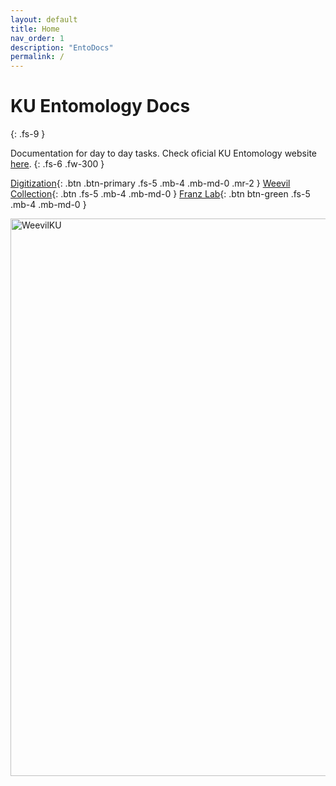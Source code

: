 ```yaml
---
layout: default
title: Home
nav_order: 1
description: "EntoDocs"
permalink: /
---
```


# KU Entomology Docs
{: .fs-9 }

Documentation for day to day tasks. Check oficial KU Entomology website [here](https://biodiversity.ku.edu/entomology). 
{: .fs-6 .fw-300 }

[Digitization](https://kuentodocs.github.io/franzlab/workflows/digitization/){: .btn .btn-primary .fs-5 .mb-4 .mb-md-0 .mr-2 } [Weevil Collection](https://kuentodocs.github.io/kuweevilcatalog/kuweevilcatalog/){: .btn .fs-5 .mb-4 .mb-md-0 } 
[Franz Lab](https://kuentodocs.github.io/franzlab/franzlab/){: .btn btn-green .fs-5 .mb-4 .mb-md-0 } 


<img width="1920" height="892" alt="WeevilKU" src="https://github.com/user-attachments/assets/b97e5d0e-d4b6-4541-a738-bc36e7edc3a7" />




